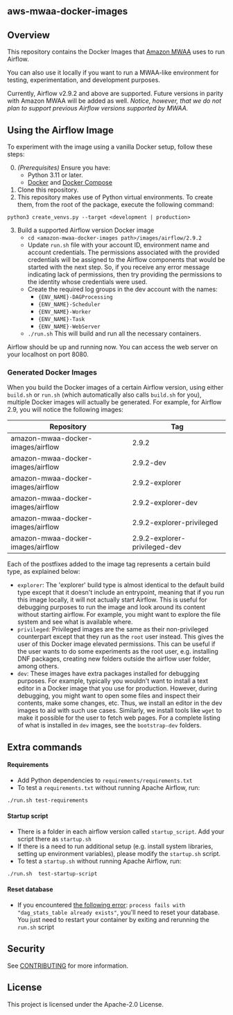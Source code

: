 ## aws-mwaa-docker-images

## Overview

This repository contains the Docker Images that [Amazon
MWAA](https://aws.amazon.com/managed-workflows-for-apache-airflow/) uses to run Airflow.

You can also use it locally if you want to run a MWAA-like environment for testing, experimentation,
and development purposes.

Currently, Airflow v2.9.2 and above are supported. Future versions in parity with Amazon MWAA will be added as
well. _Notice, however, that we do not plan to support previous Airflow versions supported by MWAA._

## Using the Airflow Image

To experiment with the image using a vanilla Docker setup, follow these steps:

0. _(Prerequisites)_ Ensure you have:
   - Python 3.11 or later.
   - [Docker](https://docs.docker.com/desktop/) and [Docker Compose](https://docs.docker.com/compose/install/)
1. Clone this repository.
2. This repository makes use of Python virtual environments. To create them, from the root of the
   package, execute the following command:

```
python3 create_venvs.py --target <development | production>
```

3. Build a supported Airflow version Docker image
   - `cd <amazon-mwaa-docker-images path>/images/airflow/2.9.2`
   - Update `run.sh` file with your account ID, environment name and account credentials. The permissions associated
   with the provided credentials will be assigned to the Airflow components that would be started with the next step. 
   So, if you receive any error message indicating lack of permissions, then try providing the permissions to the 
   identity whose credentials were used.
   - Create the required log groups in the dev account with the names:
     - `{ENV_NAME}-DAGProcessing`
     - `{ENV_NAME}-Scheduler`
     - `{ENV_NAME}-Worker`
     - `{ENV_NAME}-Task`
     - `{ENV_NAME}-WebServer`
   - `./run.sh` This will build and run all the necessary containers.

Airflow should be up and running now. You can access the web server on your localhost on port 8080.

### Generated Docker Images

When you build the Docker images of a certain Airflow version, using either `build.sh` or `run.sh`
(which automatically also calls `build.sh` for you), multiple Docker images will actually be
generated. For example, for Airflow 2.9, you will notice the following images:

| Repository                        | Tag                           |
| --------------------------------- | ----------------------------- |
| amazon-mwaa-docker-images/airflow | 2.9.2                         |
| amazon-mwaa-docker-images/airflow | 2.9.2-dev                     |
| amazon-mwaa-docker-images/airflow | 2.9.2-explorer                |
| amazon-mwaa-docker-images/airflow | 2.9.2-explorer-dev            |
| amazon-mwaa-docker-images/airflow | 2.9.2-explorer-privileged     |
| amazon-mwaa-docker-images/airflow | 2.9.2-explorer-privileged-dev |

Each of the postfixes added to the image tag represents a certain build type, as explained below:

- `explorer`: The 'explorer' build type is almost identical to the default build type except that it
  doesn't include an entrypoint, meaning that if you run this image locally, it will not actually
  start Airflow. This is useful for debugging purposes to run the image and look around its content
  without starting airflow. For example, you might want to explore the file system and see what is
  available where.
- `privileged`: Privileged images are the same as their non-privileged counterpart except that they
  run as the `root` user instead. This gives the user of this Docker image
  elevated permissions. This can be useful if the user wants to do some experiments as the root
  user, e.g. installing DNF packages, creating new folders outside the airflow user folder, among
  others.
- `dev`: These images have extra packages installed for debugging purposes. For example, typically
  you wouldn't want to install a text editor in a Docker image that you use for production. However,
  during debugging, you might want to open some files and inspect their contents, make some changes,
  etc. Thus, we install an editor in the dev images to aid with such use cases. Similarly, we
  install tools like `wget` to make it possible for the user to fetch web pages. For a complete
  listing of what is installed in `dev` images, see the `bootstrap-dev` folders.


## Extra commands

#### Requirements

- Add Python dependencies to `requirements/requirements.txt`
- To test a `requirements.txt` without running Apache Airflow, run:
```bash
./run.sh test-requirements
```

#### Startup script

- There is a folder in each airflow version called `startup_script`. Add your script there as `startup.sh`
- If there is a need to run additional setup (e.g. install system libraries, setting up environment variables), please modify the `startup.sh` script.
- To test a `startup.sh` without running Apache Airflow, run:
```bash
./run.sh  test-startup-script
```

#### Reset database

- If you encountered [the following error](https://issues.apache.org/jira/browse/AIRFLOW-3678): `process fails with "dag_stats_table already exists"`, you'll need to reset your database. You just need to restart your container by exiting and rerunning the `run.sh` script

## Security

See [CONTRIBUTING](CONTRIBUTING.md#security-issue-notifications) for more information.

## License

This project is licensed under the Apache-2.0 License.
